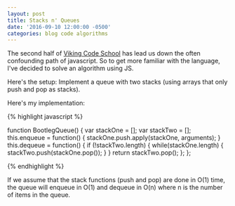 ```yaml
---
layout: post
title: Stacks n' Queues
date: '2016-09-10 12:00:00 -0500'
categories: blog code algorithms
---
```


The second half of [Viking Code School](https://www.vikingcodeschool.com) has lead us down the often confounding path of javascript. So to get more familiar with the language, I've decided to solve an algorithm using JS.

Here's the setup:
Implement a queue with two stacks (using arrays that only push and pop as stacks).


<!--more-->

Here's my implementation:

{% highlight javascript %}

function BootlegQueue() {
  var stackOne = [];
  var stackTwo = [];
  this.enqueue = function() {
    stackOne.push.apply(stackOne, arguments);
  }
  this.dequeue = function() {
    if (!stackTwo.length) {
      while(stackOne.length) {
        stackTwo.push(stackOne.pop());
      }
    }
    return stackTwo.pop();
  };
};

{% endhighlight %}

If we assume that the stack functions (push and pop) are done in O(1) time, the queue will enqueue in O(1) and dequeue in O(n) where n is the number of items in the queue.
